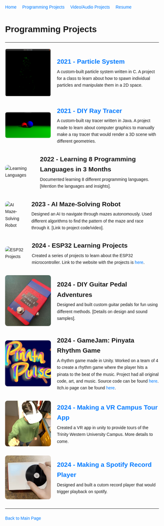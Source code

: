 
<head>
  <meta charset="UTF-8">
  <meta name="viewport" content="width=device-width, initial-scale=1.0">
  <link rel="stylesheet" type="text/css" href="assets/styles.css">
  <title>Programming Projects</title>
  <style>
    body {
      font-family: Arial, sans-serif;
      line-height: 1.6;
      margin: 20px;
      padding: 0;
    }
    
    nav {
      margin-bottom: 20px;
    }

    nav ul {
      list-style-type: none;
      padding: 0;
    }

    nav ul li {
      display: inline-block;
      margin-right: 15px;
    }

    nav ul li ul {
      display: none;
      position: absolute;
      background-color: white;
      box-shadow: 0 2px 5px rgba(0, 0, 0, 0.1);
      padding: 10px;
      z-index: 1;
    }

    nav ul li:hover ul {
      display: block;
    }

    h1 {
      font-size: 2em;
      margin-bottom: 10px;
    }

    hr {
      margin: 20px 0;
    }

    .project {
      margin-bottom: 30px;
      display: flex;
      align-items: center;
    }

    .project-img {
      max-width: 150px;
      margin-right: 20px;
      border-radius: 8px;
    }

    h3 {
      margin: 0;
      font-size: 1.5em;
    }

    p {
      margin: 5px 0 0;
    }

    a {
      color: #007bff;
      text-decoration: none;
    }

    a:hover {
      text-decoration: underline;
    }

  </style>
</head>
<body>

<nav>
  <ul>
    <li><a href="index">Home</a></li>
    <li>
      <a href="programming">Programming Projects</a>
      <ul>
        <!-- <li><a href="project1.html">Particle System</a></li>
        <li><a href="project2.html">Ray Tracer</a></li>
        <li><a href="project3.html">Learning Languages</a></li>
        <li><a href="project4.html">AI Maze-Solving Robot</a></li>
        <li><a href="project5.html">ESP32 Projects</a></li>
        <li><a href="project6.html">DIY Guitar Pedal</a></li>
        <li><a href="project7.html">Pinyata Rhythm Game</a></li>
        <li><a href="project8.html">VR Campus Tour</a></li>
        <li><a href="project9.html">Making a Spotify Record Player</a></li> -->
      </ul>
    </li>
    <li>
      <a href="audio-video">Video/Audio Projects</a>
      <ul>
        <!-- <li><a href="video1.html">Video 1</a></li>
        <li><a href="audio1.html">Audio 1</a></li>
        Add more projects as needed -->
      </ul>
    </li>
    <li><a href="resume">Resume</a></li>
  </ul>
</nav>

<h1>Programming Projects</h1>
<hr>

<div class="project">
  <img src="/assets/ParticleProject.png" alt="Particle System" class="project-img">
  <div>
    <h3><a href="Programming/ParticleSystem.md">2021 - Particle System</a></h3>
    <p>A custom-built particle system written in C. A project for a class to learn about how to spawn individual particles and manipulate them in a 2D space.</p>
  </div>
</div>

<div class="project">
  <img src="/assets/RayTrace.png" alt="Ray Tracer" class="project-img">
  <div>
    <h3><a href="Programming/RayTracer.md">2021 - DIY Ray Tracer</a></h3>
    <p>A custom-built ray tracer written in Java. A project made to learn about computer graphics to manually make a ray tracer that would render a 3D scene with different geometries.</p>
  </div>
</div>

<div class="project">
  <img src="path-to-learning-languages-photo.jpg" alt="Learning Languages" class="project-img">
  <div>
    <h3>2022 - Learning 8 Programming Languages in 3 Months</h3>
    <p>Documented learning 8 different programming languages. [Mention the languages and insights].</p>
  </div>
</div>

<div class="project">
  <img src="path-to-maze-solving-photo.jpg" alt="AI Maze-Solving Robot" class="project-img">
  <div>
    <h3>2023 - AI Maze-Solving Robot</h3>
    <p>Designed an AI to navigate through mazes autonomously. Used different algorithms to find the pattern of the maze and race through it. [Link to project code/video].</p>
  </div>
</div>

<div class="project">
  <img src="/assets/CMPT401 ESP32.jpg" alt="ESP32 Projects" class="project-img">
  <div>
    <h3>2024 - ESP32 Learning Projects</h3>
    <p>Created a series of projects to learn about the ESP32 microcontroller. Link to the website with the projects is <a href="https://adastorm.github.io/CMPT401_TWU/">here</a>.</p>
  </div>
</div>

<div class="project">
  <img src="/assets/GuitarPedal.png" alt="DIY Guitar Pedal" class="project-img">
  <div>
    <h3>2024 - DIY Guitar Pedal Adventures</h3>
    <p>Designed and built custom guitar pedals for fun using different methods. [Details on design and sound samples].</p>
  </div>
</div>

<div class="project">
  <img src="/assets/PinyataPulse.png" alt="Pinyata Rhythm Game" class="project-img">
  <div>
    <h3>2024 - GameJam: Pinyata Rhythm Game</h3>
    <p>A rhythm game made in Unity. Worked on a team of 4 to create a rhythm game where the player hits a pinata to the beat of the music. Project had all original code, art, and music. Source code can be found <a href="https://github.com/adastorm/GameJamGame">here</a>. Itch.io page can be found <a href="https://adastorm.itch.io/pinata">here</a>.</p>
  </div>
</div>

<div class="project">
  <img src="/assets/VR Campus.png" alt="VR Campus Tour" class="project-img">
  <div>
    <h3><a href="https://youtu.be/NV7-2BBgVlI">2024 - Making a VR Campus Tour App</a></h3>
    <p>Created a VR app in unity to provide tours of the Trinity Western University Campus. More details to come.</p>
  </div>
</div>

<div class="project">
  <img src="/assets/Record.png" alt="RecordPlayer" class="project-img">
  <div>
    <h3><a href="https://youtu.be/4R0EMnLvdYg">2024 - Making a Spotify Record Player</a></h3>
    <p>Designed and built a cutom record player that would trigger playback on spotify.</p>
  </div>
</div>

<hr>
<a href="index.md">Back to Main Page</a>

</body>
</html>
